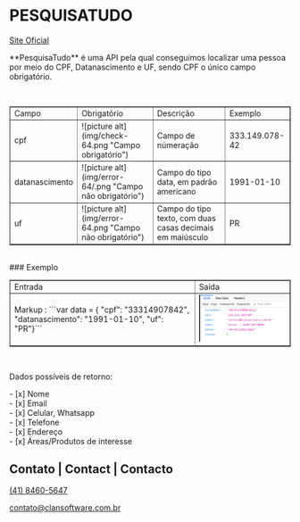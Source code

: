 # PESQUISATUDO
[Site Oficial](https://clansoftware.com.br/ "Ir para: https://clansoftware.com.br")
<p>
	**PesquisaTudo** é uma API pela qual conseguimos localizar uma pessoa por meio do CPF, Datanascimento e UF, sendo CPF o único campo obrigatório.
</p>
<br/>
<table border="1">
	<tr>
		<td>Campo</td>
		<td>Obrigatório</td>
		<td>Descrição</td>
		<td>Exemplo</td>
	</tr>
	<tr>
		<td>cpf</td>
		<td>
			![picture alt](img/check-64.png "Campo obrigatório")
		</td>
		<td>
			Campo de númeração
		</td>
		<td>
			333.149.078-42
		</td>
	</tr>
	<tr>
		<td>datanascimento</td>
		<td>
			![picture alt](img/error-64/.png "Campo não obrigatório")
		</td>
		<td>
			Campo do tipo data, em padrão americano
		</td>
		<td>
			1991-01-10
		</td>
	</tr>
	<tr>
		<td>uf</td>
		<td>
			![picture alt](img/error-64.png "Campo não obrigatório")
		</td>
		<td>
			Campo do tipo texto, com duas casas decimais em maiúsculo
		</td>
		<td>
			PR
		</td>
	</tr>
</table>
<br />
### Exemplo
<table border="1">
	<tr>
		<td>Entrada</td>
		<td>Saída</td>
	</tr>
	<tr>
		<td>
			Markup : ```var data = {
					"cpf": "33314907842",
					"datanascimento": "1991-01-10",
					"uf": "PR"}```
		</td>
		<td>
			<img src="img/Screenshot.png" />
		</td>
	</tr>
</table>
<br />
<p>
	Dados possíveis de retorno:
</p>
- [x] Nome<br/>
- [x] Email<br/>
- [x] Celular, Whatsapp<br/>
- [x] Telefone<br/>
- [x] Endereço<br/>
- [x] Áreas/Produtos de interesse<br/>
<h2>Contato | Contact | Contacto</h2>
<a href="https://api.whatsapp.com/send?phone=554184605647" target="_BLANK">(41) 8460-5647</a> 

</a><a href="mailto:contato@clansoftware.com.br">contato@clansoftware.com.br</a>
